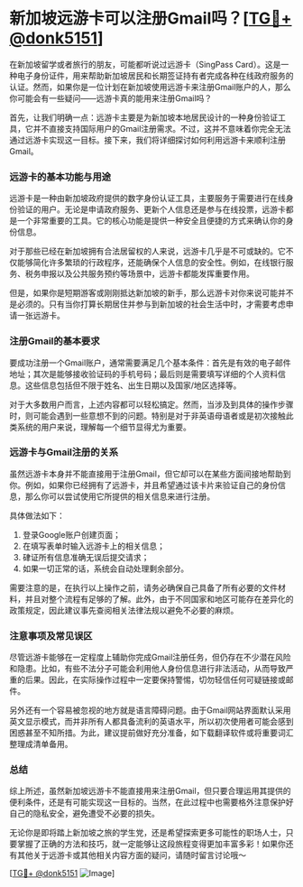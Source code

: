 # 新加坡远游卡可以注册Gmail吗？[[TG💪+ @donk5151](https://t.me/s/donk5151)]

在新加坡留学或者旅行的朋友，可能都听说过远游卡（SingPass Card）。这是一种电子身份证件，用来帮助新加坡居民和长期签证持有者完成各种在线政府服务的认证。然而，如果你是一位计划在新加坡使用远游卡来注册Gmail账户的人，那么你可能会有一些疑问——远游卡真的能用来注册Gmail吗？

首先，让我们明确一点：远游卡主要是为新加坡本地居民设计的一种身份验证工具，它并不直接支持国际用户的Gmail注册需求。不过，这并不意味着你完全无法通过远游卡实现这一目标。接下来，我们将详细探讨如何利用远游卡来顺利注册Gmail。

### 远游卡的基本功能与用途

远游卡是一种由新加坡政府提供的数字身份认证工具，主要服务于需要进行在线身份验证的用户。无论是申请政府服务、更新个人信息还是参与在线投票，远游卡都是一个非常重要的工具。它的核心功能是提供一种安全且便捷的方式来确认你的身份信息。

对于那些已经在新加坡拥有合法居留权的人来说，远游卡几乎是不可或缺的。它不仅能够简化许多繁琐的行政程序，还能确保个人信息的安全性。例如，在线银行服务、税务申报以及公共服务预约等场景中，远游卡都能发挥重要作用。

但是，如果你是短期游客或刚刚抵达新加坡的新手，那么远游卡对你来说可能并不是必须的。只有当你打算长期居住并参与到新加坡的社会生活中时，才需要考虑申请一张远游卡。

### 注册Gmail的基本要求

要成功注册一个Gmail账户，通常需要满足几个基本条件：首先是有效的电子邮件地址；其次是能够接收验证码的手机号码；最后则是需要填写详细的个人资料信息。这些信息包括但不限于姓名、出生日期以及国家/地区选择等。

对于大多数用户而言，上述内容都可以轻松搞定。然而，当涉及到具体的操作步骤时，则可能会遇到一些意想不到的问题。特别是对于非英语母语者或是初次接触此类系统的用户来说，理解每一个细节显得尤为重要。

### 远游卡与Gmail注册的关系

虽然远游卡本身并不能直接用于注册Gmail，但它却可以在某些方面间接地帮助到你。例如，如果你已经拥有了远游卡，并且希望通过该卡片来验证自己的身份信息，那么你可以尝试使用它所提供的相关信息来进行注册。

具体做法如下：
1. 登录Google账户创建页面；
2. 在填写表单时输入远游卡上的相关信息；
3. 硉证所有信息准确无误后提交请求；
4. 如果一切正常的话，系统会自动处理剩余部分。

需要注意的是，在执行以上操作之前，请务必确保自己具备了所有必要的文件材料，并且对整个流程有足够的了解。此外，由于不同国家和地区可能存在差异化的政策规定，因此建议事先查阅相关法律法规以避免不必要的麻烦。

### 注意事项及常见误区

尽管远游卡能够在一定程度上辅助你完成Gmail注册任务，但仍存在不少潜在风险和隐患。比如，有些不法分子可能会利用他人身份信息进行非法活动，从而导致严重的后果。因此，在实际操作过程中一定要保持警惕，切勿轻信任何可疑链接或邮件。

另外还有一个容易被忽视的地方就是语言障碍问题。由于Gmail网站界面默认采用英文显示模式，而并非所有人都具备流利的英语水平，所以初次使用者可能会感到困惑甚至不知所措。为此，建议提前做好充分准备，如下载翻译软件或将重要词汇整理成清单备用。

### 总结

综上所述，虽然新加坡远游卡不能直接用来注册Gmail，但只要合理运用其提供的便利条件，还是有可能实现这一目标的。当然，在此过程中也需要格外注意保护好自己的隐私安全，避免遭受不必要的损失。

无论你是即将踏上新加坡之旅的学生党，还是希望探索更多可能性的职场人士，只要掌握了正确的方法和技巧，就一定能够让这段旅程变得更加丰富多彩！如果你还有其他关于远游卡或其他相关内容方面的疑问，请随时留言讨论哦～

[[TG💪+ @donk5151](https://t.me/s/donk5151) ![Image](https://i.postimg.cc/rwNCRYN7/Snipaste-2025-04-30-17-27-05.png)]